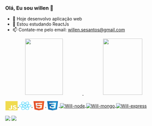 ### Olá, Eu sou willen 👋



- 🔭 Hoje desenvolvo aplicação web
- 🌱 Estou estudando ReactJs
- 📫 Contate-me pelo email: willen.sesantos@gmail.com

<div align="center">
  <a href="https://github.com/willen01">
  <img height="180em" width="49%%" src="https://github-readme-stats.vercel.app/api?username=willen01&show_icons=true&theme=chartreuse-dark&include_all_commits=true&count_private=true"/>
  <img height="180em" width="50%"src="https://github-readme-stats.vercel.app/api/top-langs/?username=willen01&layout=compact&langs_count=7&theme=chartreuse-dark"/>
</div>

  
  <div style="display: inline_block"><br>
    <img align="center" alt="Will-Js" height="30" width="40" src="https://raw.githubusercontent.com/devicons/devicon/master/icons/javascript/javascript-plain.svg">
    <img align="center" alt="Will-React" height="30" width="40" src="https://raw.githubusercontent.com/devicons/devicon/master/icons/react/react-original.svg">
    <img align="center" alt="Will-HTML" height="30" width="40" src="https://raw.githubusercontent.com/devicons/devicon/master/icons/html5/html5-original.svg">
    <img align="center" alt="Will-CSS" height="30" width="40" src="https://raw.githubusercontent.com/devicons/devicon/master/icons/css3/css3-original.svg">
    <img align="center" alt="Will-node" height="30" width="40" src="https://cdn.jsdelivr.net/gh/devicons/devicon/icons/nodejs/nodejs-original.svg" />
    <img align="center" alt="Will-mongo" height="30" width="40" src="https://cdn.jsdelivr.net/gh/devicons/devicon/icons/mongodb/mongodb-original.svg" />
    <img align="center" alt="Will-express" height="30" width="40" src="https://cdn.jsdelivr.net/gh/devicons/devicon/icons/express/express-original.svg" />
                
  </div>
  
  
  <div> <br>
  <a href = "mailto:willen.sesantos@gmail.com"><img src="https://img.shields.io/badge/-Gmail-%23333?style=for-the-badge&logo=gmail&logoColor=white" target="_blank"></a>
  <a href="https://br.linkedin.com/in/willen-dos-santos-2bb405222" target="_blank"><img src="https://img.shields.io/badge/-LinkedIn-%230077B5?style=for-the-badge&logo=linkedin&logoColor=white" target="_blank"></a> 
 
 
</div>
